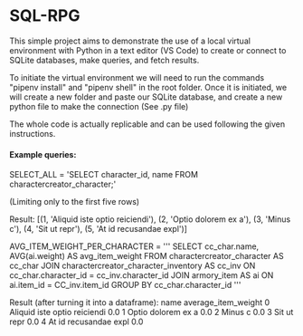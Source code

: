 # SQL-RPG

This simple project aims to demonstrate the use of a local virtual environment with Python in a text editor (VS Code) to create or connect to SQLite databases, make queries, and fetch results.

To initiate the virtual environment we will need to run the commands "pipenv install" and "pipenv shell" in the root folder. Once it is initiated, we will create a new folder and paste our SQLite database, and create a new python file to make the connection (See .py file)

The whole code is actually replicable and can be used following the given instructions.

#### Example queries:


SELECT_ALL = 'SELECT character_id, name FROM charactercreator_character;'


(Limiting only to the first five rows)

Result: [(1, 'Aliquid iste optio reiciendi'), (2, 'Optio dolorem ex a'), (3, 'Minus c'), (4, 'Sit ut repr'), (5, 'At id recusandae expl')]


AVG_ITEM_WEIGHT_PER_CHARACTER = '''
SELECT cc_char.name, AVG(ai.weight) AS avg_item_weight FROM charactercreator_character AS cc_char
JOIN charactercreator_character_inventory AS cc_inv
ON cc_char.character_id = cc_inv.character_id
JOIN armory_item AS ai
ON ai.item_id = CC_inv.item_id
GROUP BY cc_char.character_id
'''


Result (after turning it into a dataframe): 
                           name  average_item_weight
0  Aliquid iste optio reiciendi                  0.0
1            Optio dolorem ex a                  0.0
2                       Minus c                  0.0
3                   Sit ut repr                  0.0
4         At id recusandae expl                  0.0
